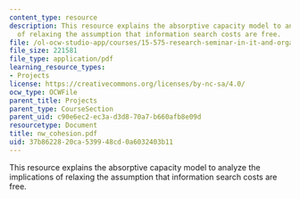 ```yaml
---
content_type: resource
description: This resource explains the absorptive capacity model to analyze the implications
  of relaxing the assumption that information search costs are free.
file: /ol-ocw-studio-app/courses/15-575-research-seminar-in-it-and-organizations-economic-perspectives-spring-2004/37b8622820ca539948cd0a6032403b11_nw_cohesion.pdf
file_size: 221581
file_type: application/pdf
learning_resource_types:
- Projects
license: https://creativecommons.org/licenses/by-nc-sa/4.0/
ocw_type: OCWFile
parent_title: Projects
parent_type: CourseSection
parent_uid: c90e6ec2-ec3a-d3d8-70a7-b660afb8e09d
resourcetype: Document
title: nw_cohesion.pdf
uid: 37b86228-20ca-5399-48cd-0a6032403b11
---
```

This resource explains the absorptive capacity model to analyze the implications of relaxing the assumption that information search costs are free.